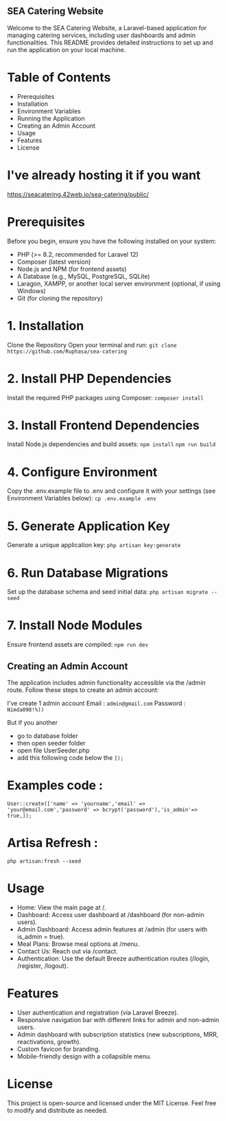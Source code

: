 ## SEA Catering Website
Welcome to the SEA Catering Website, a Laravel-based application for managing catering services, including user dashboards and admin functionalities. This README provides detailed instructions to set up and run the application on your local machine.

# Table of Contents
- Prerequisites
- Installation
- Environment Variables
- Running the Application
- Creating an Admin Account
- Usage
- Features
- License

# I've already hosting it if you want
https://seacatering.42web.io/sea-catering/public/

# Prerequisites
Before you begin, ensure you have the following installed on your system:

- PHP (>= 8.2, recommended for Laravel 12)
- Composer (latest version)
- Node.js and NPM (for frontend assets)
- A Database (e.g., MySQL, PostgreSQL, SQLite)
- Laragon, XAMPP, or another local server environment (optional, if using Windows)
- Git (for cloning the repository)

# 1. Installation
Clone the Repository Open your terminal and run:
`git clone https://github.com/Ruphasa/sea-catering`

# 2. Install PHP Dependencies 
Install the required PHP packages using Composer:
`composer install`

# 3. Install Frontend Dependencies 
Install Node.js dependencies and build assets:
`npm install`
`npm run build`

# 4. Configure Environment
Copy the .env.example file to .env and configure it with your settings (see Environment Variables below):
`cp .env.example .env`

# 5. Generate Application Key
Generate a unique application key:
`php artisan key:generate`

# 6. Run Database Migrations
Set up the database schema and seed initial data:
`php artisan migrate --seed`

# 7. Install Node Modules 
Ensure frontend assets are compiled:
`npm run dev`



## Creating an Admin Account
The application includes admin functionality accessible via the /admin route. Follow these steps to create an admin account:

I've create 1 admin account
Email       : `admin@gmail.com`
Password    : `Nimda098!%))`

But if you another

- go to database folder
- then open seeder folder
- open file UserSeeder.php
- add this following code below the `]);`

# Examples code :
`User::create(['name' => 'yourname','email' => 'your@email.com','password' => bcrypt('password'),'is_admin'=> true,]);`

# Artisa Refresh :
`php artisan:fresh --seed`

# Usage
- Home: View the main page at /.
- Dashboard: Access user dashboard at /dashboard (for non-admin users).
- Admin Dashboard: Access admin features at /admin (for users with is_admin = true).
- Meal Plans: Browse meal options at /menu.
- Contact Us: Reach out via /contact.
- Authentication: Use the default Breeze authentication routes (/login, /register, /logout).

# Features
- User authentication and registration (via Laravel Breeze).
- Responsive navigation bar with different links for admin and non-admin users.
- Admin dashboard with subscription statistics (new subscriptions, MRR, reactivations, growth).
- Custom favicon for branding.
- Mobile-friendly design with a collapsible menu.

# License
This project is open-source and licensed under the MIT License. Feel free to modify and distribute as needed.
